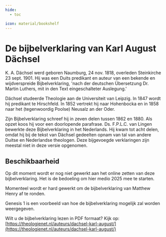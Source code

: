 ```yaml
---
hide:
  - toc

icon: material/bookshelf
---
```


# De bijbelverklaring van Karl August Dächsel

K. A. Dächsel werd geboren Naumburg, 24 nov. 1818, overleden Steinkirche 23 sept. 1901. Hij was een Duits predikant en auteur van een bekende en wijdverspreide Bijbelverklaring, 'nach der deutschen Übersetzung Dr. Martin Luthers, mit in den Text eingeschalteter Auslegung.'

Dächsel studeerde Theologie aan de Universiteit van Leipzig. In 1847 wordt hij predikant te Hirschfeld. In 1852 vertrekt hij naar Hohenbocka en in 1858 naar het (tegenwoordig Poolse) Neusalz an der Oder.

Zijn Bijbelverklaring schreef hij in zeven delen tussen 1862 en 1880. Als opzet koos hij voor een doorlopende parafrase. Ds. F.P.L.C. van Lingen bewerkte deze Bijbelverklaring in het Nederlands. Hij kwam tot acht delen, omdat hij bij de tekst van Dächsel gedeelten opnam van tal van andere Duitse en Nederlandse theologen. Deze bijgevoegde verklaringen zijn meestal niet in deze versie opgenomen. 

## Beschikbaarheid

Op dit moment wordt er nog niet gewerkt aan het online zetten van deze bijbelverklaring. Het is de bedoeling om hier medio 2025 mee te starten.

Momenteel wordt er hard gewerkt om de bijbelverklaring van Matthew Henry af te ronden. 

Genesis 1 is een voorbeeld van hoe de bijbelverklaring mogelijk zal worden weergegeven.

Wilt u de bijbelverklaring lezen in PDF formaat? Kijk op: [https://theologienet.nl/auteurs/dachsel-karl-august/](https://theologienet.nl/auteurs/dachsel-karl-august/) 